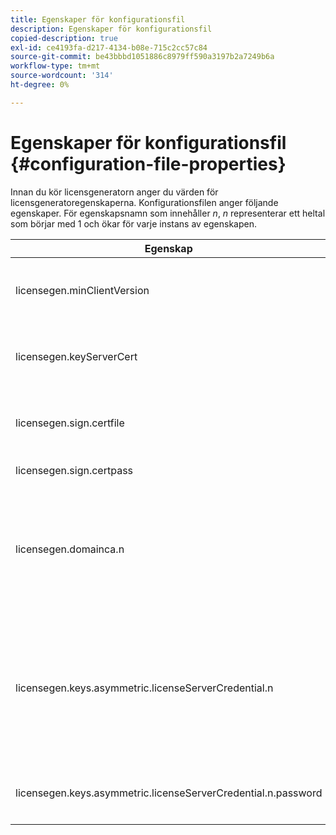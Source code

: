 ```yaml
---
title: Egenskaper för konfigurationsfil
description: Egenskaper för konfigurationsfil
copied-description: true
exl-id: ce4193fa-d217-4134-b08e-715c2cc57c84
source-git-commit: be43bbbd1051886c8979ff590a3197b2a7249b6a
workflow-type: tm+mt
source-wordcount: '314'
ht-degree: 0%

---
```


# Egenskaper för konfigurationsfil {#configuration-file-properties}

Innan du kör licensgeneratorn anger du värden för licensgeneratoregenskaperna. Konfigurationsfilen anger följande egenskaper. För egenskapsnamn som innehåller *n*, *n* representerar ett heltal som börjar med 1 och ökar för varje instans av egenskapen.

<table frame="all" colsep="1" rowsep="1" class="+ topic/table adobe-d/table " id="table_qk1_rry_n4"> 
 <thead class="- topic/thead "> 
  <tr rowsep="1" class="- topic/row "> 
   <th colname="1" class="- topic/entry entry"> Egenskap </th> 
   <th colname="2" class="- topic/entry entry"> Beskrivning </th> 
  </tr> 
 </thead>
 <tbody class="- topic/tbody "> 
  <tr rowsep="1" class="- topic/row "> 
   <td colname="1" class="- topic/entry "><span class="+ topic/ph pr-d/codeph codeph"> licensegen.minClientVersion</span> </td> 
   <td colname="2" class="- topic/entry "> Ange den lägsta klientversion som stöds. Om den inte anges stöds alla versioner som standard. Ange det här värdet för att kontrollera hur äldre klienter svarar på licenskrav som de inte stöder. Ange x (för Adobe Access x.0) där x är det största releasenumret. </td> 
  </tr> 
  <tr rowsep="1" class="- topic/row "> 
   <td colname="1" class="- topic/entry "><span class="+ topic/ph pr-d/codeph codeph"> licensegen.keyServerCert</span> </td> 
   <td colname="2" class="- topic/entry "> Key Server-certifikat (ett Adobe-utfärdat licensservercertifikat som används av Key Server). Det här certifikatet används endast om metadata/principen anger att en nyckelserver krävs för nyckelleverans till iOS-enheter. </td> 
  </tr> 
  <tr rowsep="1" class="- topic/row "> 
   <td colname="1" class="- topic/entry "><span class="+ topic/ph pr-d/codeph codeph"> licensegen.sign.certfile</span> </td> 
   <td colname="2" class="- topic/entry "> PKCS12-filen som innehåller autentiseringsuppgifterna för licensservern för undertecknande av licenser. Den här egenskapen bör referera till en pfx-fil som innehåller ett certifikat och en privat nyckel. </td> 
  </tr> 
  <tr rowsep="1" class="- topic/row "> 
   <td colname="1" class="- topic/entry "><span class="+ topic/ph pr-d/codeph codeph"> licensegen.sign.certpass</span> </td> 
   <td colname="2" class="- topic/entry ">Lösenordet som används för att skydda filen som anges av <span class="+ topic/ph pr-d/codeph codeph"> licensegen.sign.certfile.</span> </td> 
  </tr> 
  <tr rowsep="1" class="- topic/row "> 
   <td colname="1" class="- topic/entry "><span class="+ topic/ph pr-d/codeph codeph">licensegen.domainca.n</span> </td> 
   <td colname="2" class="- topic/entry "> Om domänbundna licenser genereras måste ett eller flera certifikat för domänkontrollant anges för att ange vilka domänmyndigheter som är betrodda av den här licensutfärdaren. Om licensmottagaren är ett domäncertifikat som inte har utfärdats av någon av de angivna domänkontrollanterna går det inte att generera någon licens. This property specifies a .cer file that contains the certificate only (either PEM or DER format is acceptable). n måste öka monotont, med början från 1. </td> 
  </tr> 
  <tr rowsep="1" class="- topic/row "> 
   <td colname="1" class="- topic/entry "><span class="+ topic/ph pr-d/codeph codeph">licensegen.keys.asymmetric.licenseServerCredential.n</span> </td> 
   <td colname="2" class="- topic/entry "> <p class="- topic/p ">Valfri PKCS12-fil med ytterligare autentiseringsuppgifter för licensservern för dekryptering av CEK i metadata och principen. Ytterligare autentiseringsuppgifter kan konfigureras om innehållet tidigare har paketerats med ett annat licensservercertifikat än det som anges av <span class="codeph"> licensegen.sign.certfile</span>. Den här egenskapen ska referera till en <span class="filepath"> .pfx</span> som innehåller ett certifikat och en privat nyckel. n måste öka monotont, med början från 1. </p> </td> 
  </tr> 
  <tr rowsep="0" class="- topic/row "> 
   <td colname="1" class="- topic/entry "><span class="+ topic/ph pr-d/codeph codeph">licensegen.keys.asymmetric.licenseServerCredential.n.password</span> </td> 
   <td colname="2" class="- topic/entry ">Lösenordet som används för att skydda filen som anges av: <p><span class="+ topic/ph pr-d/codeph codeph"> licensegen.keys.asymmetric.licenseServerCredential.n</span> </p> </td> 
  </tr> 
 </tbody> 
</table>

